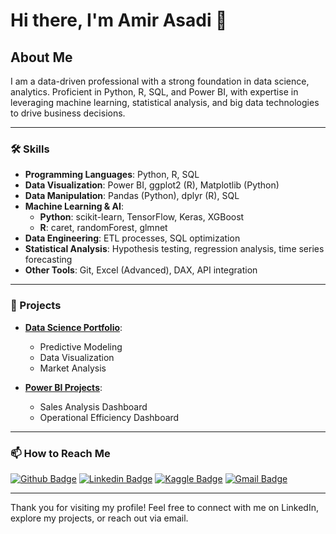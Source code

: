 # Hi there, I'm Amir Asadi 👋

## About Me

I am a data-driven professional with a strong foundation in data science, analytics. Proficient in Python, R, SQL, and Power BI, with expertise in leveraging machine learning, statistical analysis, and big data technologies to drive business decisions. 

---

### 🛠️ Skills

- **Programming Languages**: Python, R, SQL  
- **Data Visualization**: Power BI, ggplot2 (R), Matplotlib (Python)  
- **Data Manipulation**: Pandas (Python), dplyr (R), SQL  
- **Machine Learning & AI**:  
  - **Python**: scikit-learn, TensorFlow, Keras, XGBoost  
  - **R**: caret, randomForest, glmnet  
- **Data Engineering**: ETL processes, SQL optimization  
- **Statistical Analysis**: Hypothesis testing, regression analysis, time series forecasting  
- **Other Tools**: Git, Excel (Advanced), DAX, API integration
---

### 📁 Projects

- **[Data Science Portfolio](https://github.com/amir-asadi-s/DataScience)**:
  - Predictive Modeling
  - Data Visualization
  - Market Analysis

- **[Power BI Projects](https://github.com/amir-asadi-s/PowerBI)**:
  - Sales Analysis Dashboard
  - Operational Efficiency Dashboard

---

### 📫 How to Reach Me

[![Github Badge](https://img.shields.io/badge/-Github-000?style=flat-square&logo=Github&logoColor=white)](https://github.com/amir-asadi-s)
[![Linkedin Badge](https://img.shields.io/badge/-LinkedIn-blue?style=flat-square&logo=Linkedin&logoColor=white)](https://www.linkedin.com/in/amir-asadi-s/)
[![Kaggle Badge](https://img.shields.io/badge/-Kaggle-gray?style=flat-square&logo=Kaggle&logoColor=white)](https://www.kaggle.com/amirasadisamani)
[![Gmail Badge](https://img.shields.io/badge/-Gmail-c14438?style=flat-square&logo=Gmail&logoColor=white)](mailto:amir.a.samani@gmail.com)

---

Thank you for visiting my profile! Feel free to connect with me on LinkedIn, explore my projects, or reach out via email.
